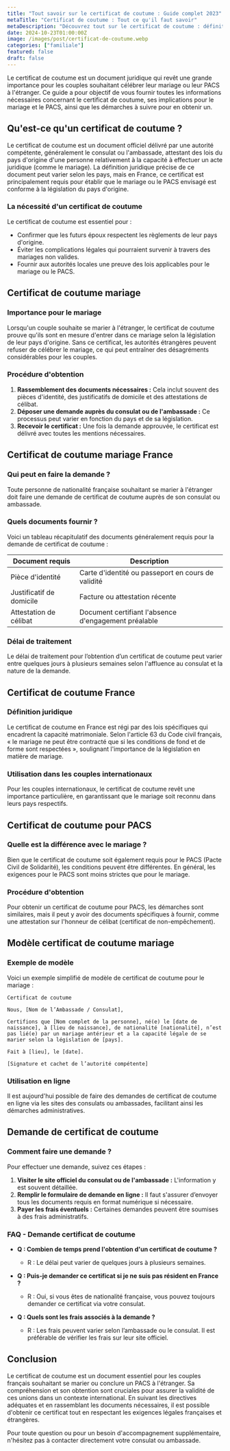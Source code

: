 ```yaml
---
title: "Tout savoir sur le certificat de coutume : Guide complet 2023"
metaTitle: "Certificat de coutume : Tout ce qu'il faut savoir"
metaDescription: "Découvrez tout sur le certificat de coutume : définition, mariage, PACS, et demandes en ligne."
date: 2024-10-23T01:00:00Z
image: /images/post/certificat-de-coutume.webp
categories: ["familiale"]
featured: false
draft: false
---
```


Le certificat de coutume est un document juridique qui revêt une grande importance pour les couples souhaitant célébrer leur mariage ou leur PACS à l'étranger. Ce guide a pour objectif de vous fournir toutes les informations nécessaires concernant le certificat de coutume, ses implications pour le mariage et le PACS, ainsi que les démarches à suivre pour en obtenir un. 

## Qu'est-ce qu'un certificat de coutume ?

Le certificat de coutume est un document officiel délivré par une autorité compétente, généralement le consulat ou l'ambassade, attestant des lois du pays d'origine d'une personne relativement à la capacité à effectuer un acte juridique (comme le mariage). La définition juridique précise de ce document peut varier selon les pays, mais en France, ce certificat est principalement requis pour établir que le mariage ou le PACS envisagé est conforme à la législation du pays d'origine.

### La nécessité d'un certificat de coutume

Le certificat de coutume est essentiel pour :

- Confirmer que les futurs époux respectent les règlements de leur pays d'origine.
- Éviter les complications légales qui pourraient survenir à travers des mariages non valides.
- Fournir aux autorités locales une preuve des lois applicables pour le mariage ou le PACS.

## Certificat de coutume mariage

### Importance pour le mariage

Lorsqu'un couple souhaite se marier à l'étranger, le certificat de coutume prouve qu'ils sont en mesure d'entrer dans ce mariage selon la législation de leur pays d'origine. Sans ce certificat, les autorités étrangères peuvent refuser de célébrer le mariage, ce qui peut entraîner des désagréments considérables pour les couples.

### Procédure d'obtention

1. **Rassemblement des documents nécessaires :** Cela inclut souvent des pièces d'identité, des justificatifs de domicile et des attestations de célibat.
2. **Déposer une demande auprès du consulat ou de l'ambassade :** Ce processus peut varier en fonction du pays et de sa législation.
3. **Recevoir le certificat :** Une fois la demande approuvée, le certificat est délivré avec toutes les mentions nécessaires.

## Certificat de coutume mariage France

### Qui peut en faire la demande ?

Toute personne de nationalité française souhaitant se marier à l'étranger doit faire une demande de certificat de coutume auprès de son consulat ou ambassade.

### Quels documents fournir ?

Voici un tableau récapitulatif des documents généralement requis pour la demande de certificat de coutume :

| Document requis          | Description                                   |
|--------------------------|-----------------------------------------------|
| Pièce d'identité         | Carte d'identité ou passeport en cours de validité |
| Justificatif de domicile | Facture ou attestation récente                 |
| Attestation de célibat   | Document certifiant l'absence d'engagement préalable |

### Délai de traitement

Le délai de traitement pour l’obtention d’un certificat de coutume peut varier entre quelques jours à plusieurs semaines selon l'affluence au consulat et la nature de la demande.

## Certificat de coutume France

### Définition juridique

Le certificat de coutume en France est régi par des lois spécifiques qui encadrent la capacité matrimoniale. Selon l'article 63 du Code civil français, « le mariage ne peut être contracté que si les conditions de fond et de forme sont respectées », soulignant l'importance de la législation en matière de mariage.

### Utilisation dans les couples internationaux

Pour les couples internationaux, le certificat de coutume revêt une importance particulière, en garantissant que le mariage soit reconnu dans leurs pays respectifs.

## Certificat de coutume pour PACS

### Quelle est la différence avec le mariage ?

Bien que le certificat de coutume soit également requis pour le PACS (Pacte Civil de Solidarité), les conditions peuvent être différentes. En général, les exigences pour le PACS sont moins strictes que pour le mariage.

### Procédure d'obtention

Pour obtenir un certificat de coutume pour PACS, les démarches sont similaires, mais il peut y avoir des documents spécifiques à fournir, comme une attestation sur l'honneur de célibat (certificat de non-empêchement).

## Modèle certificat de coutume mariage

### Exemple de modèle

Voici un exemple simplifié de modèle de certificat de coutume pour le mariage :

```
Certificat de coutume

Nous, [Nom de l’Ambassade / Consulat],

Certifions que [Nom complet de la personne], né(e) le [date de naissance], à [lieu de naissance], de nationalité [nationalité], n’est pas lié(e) par un mariage antérieur et a la capacité légale de se marier selon la législation de [pays].

Fait à [lieu], le [date].

[Signature et cachet de l’autorité compétente]
```

### Utilisation en ligne

Il est aujourd'hui possible de faire des demandes de certificat de coutume en ligne via les sites des consulats ou ambassades, facilitant ainsi les démarches administratives.

## Demande de certificat de coutume 

### Comment faire une demande ?

Pour effectuer une demande, suivez ces étapes :

1. **Visiter le site officiel du consulat ou de l'ambassade :** L'information y est souvent détaillée.
2. **Remplir le formulaire de demande en ligne :** Il faut s'assurer d’envoyer tous les documents requis en format numérique si nécessaire.
3. **Payer les frais éventuels :** Certaines demandes peuvent être soumises à des frais administratifs.

### FAQ - Demande certificat de coutume

- **Q : Combien de temps prend l'obtention d'un certificat de coutume ?**
  - R : Le délai peut varier de quelques jours à plusieurs semaines.

- **Q : Puis-je demander ce certificat si je ne suis pas résident en France ?**
  - R : Oui, si vous êtes de nationalité française, vous pouvez toujours demander ce certificat via votre consulat.

- **Q : Quels sont les frais associés à la demande ?**
  - R : Les frais peuvent varier selon l’ambassade ou le consulat. Il est préférable de vérifier les frais sur leur site officiel.

## Conclusion

Le certificat de coutume est un document essentiel pour les couples français souhaitant se marier ou conclure un PACS à l'étranger. Sa compréhension et son obtention sont cruciales pour assurer la validité de ces unions dans un contexte international. En suivant les directives adéquates et en rassemblant les documents nécessaires, il est possible d'obtenir ce certificat tout en respectant les exigences légales françaises et étrangères. 

Pour toute question ou pour un besoin d'accompagnement supplémentaire, n'hésitez pas à contacter directement votre consulat ou ambassade.